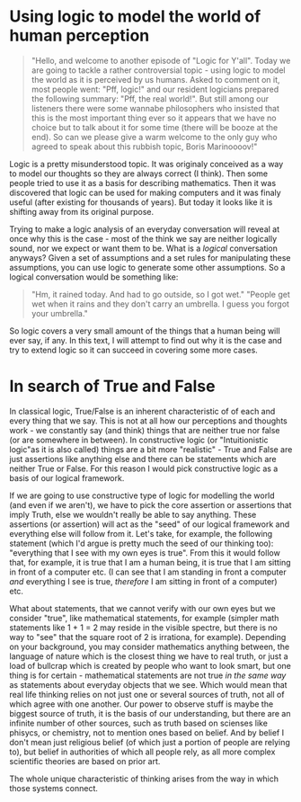Using logic to model the world of human perception
===


> "Hello, and welcome to another episode of "Logic for Y'all". Today we are going to tackle a rather controversial topic - using logic to model the world as it is perceived by us humans. Asked to comment on it, most people went: "Pff, logic!" and our resident logicians prepared the following summary: "Pff, the real world!". But still among our listeners there were some wannabe philosophers who insisted that this is the most important thing ever so it appears that we have no choice but to talk about it for some time (there will be booze at the end). So can we please give a warm welcome to the only guy who agreed to speak about this rubbish topic, Boris Marinoooov!"

Logic is a pretty misunderstood topic. It was originaly conceived as a way to model our thoughts so they are always correct (I think). Then some people tried to use it as a basis for describing mathematics. Then it was discovered that logic can be used for making computers and it was finaly useful (after existing for thousands of years). But today it looks like it is shifting away from its original purpose. 

Trying to make a logic analysis of an everyday conversation will reveal at once why this is the case - most of the think we say are neither logically sound, nor we expect or want them to be. What is a *logical* conversation anyways? Given a set of assumptions and a set rules for manipulating these assumptions, you can use logic to generate some other assumptions. So a logical conversation would be something like:

> "Hm, it rained today. And had to go outside, so I got wet."
> "People get wet when it rains and they don't carry an umbrella. I guess you forgot your umbrella."

So logic covers a very small amount of the things that a human being will ever say, if any. In this text, I will attempt to find out why it is the case and try to extend logic so it can succeed in covering some more cases. 

In search of True and False
===

In classical logic, True/False is an inherent characteristic of of each and every thing that we say. This is not at all how our perceptions and thoughts work - we constantly say (and think) things that are neither true nor false (or are somewhere in between). In constructive logic (or "Intuitionistic logic"as it is also called) things are a bit more "realistic" - True and False are just assertions like anything else and there can be statements which are neither True or False. For this reason I would pick constructive logic as a basis of our logical framework.

If we are going to use constructive type of logic for modelling the world (and even if we aren't), we have to pick the core assertion or assertions that imply Truth, else we wouldn't really be able to say anything. These assertions (or assertion) will act as the "seed" of our logical framework and everything else will follow from it. Let's take, for example, the following statement (which I'd argue is pretty much the seed of our thinking too): "everything that I see with my own eyes is true". From this it would follow that, for example, it is true that I am a human being, it is true that I am sitting in front of a computer etc. (I can see that I am standing in front a computer *and* everything I see is true, *therefore* I am sitting in front of a computer) etc. 

What about statements, that we cannot verify with our own eyes but we consider "true", like mathematical statements, for example (simpler math statements like 1 + 1 = 2 may reside in the visible spectre, but there is no way to "see" that the square root of 2 is irrationa, for example). Depending on your background, you may consider mathematics anything between, the language of nature which is the closest thing we have to real truth, or just a load of bullcrap which is created by people who want to look smart, but one thing is for certain - mathematical statements are not true *in the same way* as statements about everyday objects that we see. Which would mean that real life thinking relies on not just one or several sources of truth, not all of which agree with one another. Our power to observe stuff is maybe the biggest source of truth, it is the basis of our understanding, but there are an infinite number of other sources, such as truth based on scienses like phisycs, or chemistry, not to mention ones based on belief. And by belief I don't mean just religious belief (of which just a portion of people are relying to), but belief in authorities of which all people rely, as all more complex scientific theories are based on prior art.

The whole unique characteristic of thinking arises from the way in which those systems connect.
